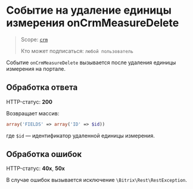 # Событие на удаление единицы измерения onCrmMeasureDelete

> Scope: [`crm`](../../../../scopes/permissions.md)
>
> Кто может подписаться: `любой пользователь`

Событие `onCrmMeasureDelete` вызывается после удаления единицы измерения на портале.

## Обработка ответа

HTTP-статус: **200**

Возвращает массив:

```php
array('FIELDS' => array('ID' => $id))
```

где `$id` — идентификатор удаленной единицы измерения.

## Обработка ошибок

HTTP-статус: **40x**, **50x**

В случае ошибок вызывается исключение `\Bitrix\Rest\RestException`.